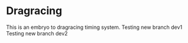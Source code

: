 # Dragracing

This is an embryo to dragracing timing system.
Testing new branch dev1
Testing new branch dev2

